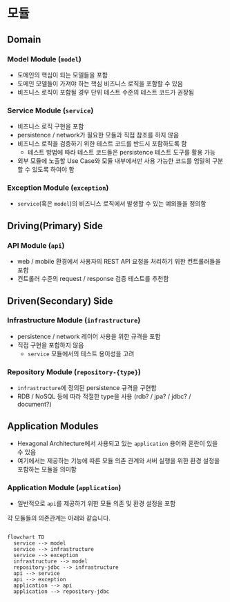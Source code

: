 # 모듈

## Domain

### Model Module (`model`)

- 도메인의 핵심이 되는 모델들을 포함
- 도메인 모델들이 가져야 하는 핵심 비즈니스 로직을 포함할 수 있음
- 비즈니스 로직이 포함될 경우 단위 테스트 수준의 테스트 코드가 권장됨

### Service Module (`service`)

- 비즈니스 로직 구현을 포함
- persistence / network가 필요한 모듈과 직접 참조를 하지 않음
- 비즈니스 로직을 검증하기 위한 테스트 코드를 반드시 포함하도록 함
  - 테스트 방법에 따라 테스트 코드들은 persistence 테스트 도구를 활용 가능 
- 외부 모듈에 노출할 Use Case와 모듈 내부에서만 사용 가능한 코드를 엄밀히 구분할 수 있도록 하여야 함

### Exception Module (`exception`)

- `service`(혹은 `model`)의 비즈니스 로직에서 발생할 수 있는 예외들을 정의함

## Driving(Primary) Side

### API Module (`api`)

- web / mobile 환경에서 사용자의 REST API 요청을 처리하기 위한 컨트롤러들을 포함
- 컨트롤러 수준의 request / response 검증 테스트를 추천함

## Driven(Secondary) Side

### Infrastructure Module (`infrastructure`)

- persistence / network 레이어 사용을 위한 규격을 포함
- 직접 구현을 포함하지 않음
  - `service` 모듈에서의 테스트 용이성을 고려

### Repository Module (`repository-{type}`)

- `infrastructure`에 정의된 persistence 규격을 구현함
- RDB / NoSQL 등에 따라 적절한 type을 사용 (rdb? / jpa? / jdbc? / document?)

## Application Modules

- Hexagonal Architecture에서 사용되고 있는 `application` 용어와 혼란이 있을 수 있음
- 여기에서는 제공하는 기능에 따른 모듈 의존 관계와 서버 실행을 위한 환경 설정을 포함하는 모듈을 의미함

### Application Module (`application`)

- 일반적으로 `api`를 제공하기 위한 모듈 의존 및 환경 설정을 포함

각 모듈들의 의존관계는 아래와 같습니다.

```mermaid

flowchart TD
  service --> model
  service --> infrastructure
  service --> exception
  infrastructure --> model
  repository-jdbc --> infrastructure
  api --> service
  api --> exception
  application --> api
  application --> repository-jdbc

```

